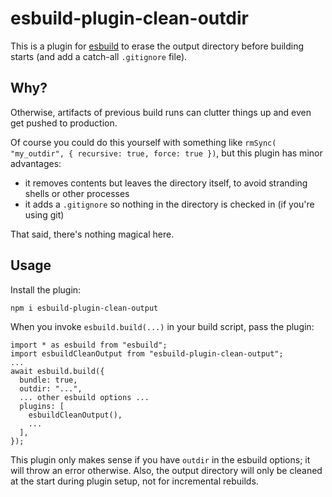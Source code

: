 # esbuild-plugin-clean-outdir

This is a plugin for [esbuild](esbuild.github.io) to erase the output directory before building starts (and add a catch-all `.gitignore` file).

## Why?

Otherwise, artifacts of previous build runs can clutter things up and even get pushed to production.

Of course you could do this yourself with something like `rmSync( "my_outdir", { recursive: true, force: true })`, but this plugin has minor advantages:
- it removes contents but leaves the directory itself, to avoid stranding shells or other processes
- it adds a `.gitignore` so nothing in the directory is checked in (if you're using git)

That said, there's nothing magical here.

## Usage

Install the plugin:
```
npm i esbuild-plugin-clean-output
```

When you invoke `esbuild.build(...)` in your build script, pass the plugin:
```
import * as esbuild from "esbuild";
import esbuildCleanOutput from "esbuild-plugin-clean-output";
...
await esbuild.build({
  bundle: true,
  outdir: "...",
  ... other esbuild options ...
  plugins: [
    esbuildCleanOutput(),
    ...
  ],
});
```

This plugin only makes sense if you have `outdir` in the esbuild options; it will throw an error otherwise. Also, the output directory will only be cleaned at the start during plugin setup, not for incremental rebuilds.
